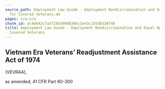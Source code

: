 ```yaml
---
source_path: Employment Law Guide - Employment Nondiscrimination and Equal Opportunity
  for Covered Veterans.md
pages: n/a-n/a
chunk_id: dc4b642c7a5f28e50906366c1e43c155db530f40
title: Employment Law Guide - Employment Nondiscrimination and Equal Opportunity for
  Covered Veterans
---
```

## Vietnam Era Veterans’ Readjustment Assistance Act of 1974

(VEVRAA),

as amended; 41 CFR Part 60-300
